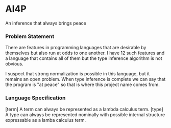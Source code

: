 # AI4P
An inference that always brings peace

### Problem Statement

There are features in programming languages that are desirable by themselves but also run at odds to one another. I have 12 such features and a language that contains all of them but the type inference algorithm is not obvious.

I suspect that strong normalization is possible in this language, but it remains an open problem. When type inference is complete we can say that the program is "at peace" so that is where this project name comes from.

### Language Specification

[term] A term can always be represented as a lambda calculus term.
[type] A type can always be represented nominally with possible internal structure expressable as a lamba calculus term.
